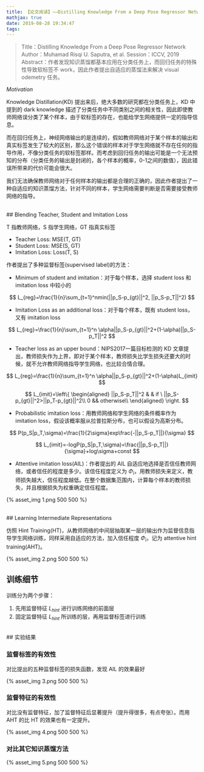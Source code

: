 ```yaml
---
title: 【论文阅读】——Distilling Knowledge From a Deep Pose Regressor Network
mathjax: true
date: 2019-08-28 19:34:47
tags:
---
```



> Title：Distilling Knowledge From a Deep Pose Regressor Network
> Author：Muhamad Risqi U. Saputra, et al.
> Session：ICCV, 2019
> Abstract：作者发现知识蒸馏都基本应用在分类任务上，而回归任务的特殊性导致软标签不 work，因此作者提出自适应的蒸馏法来解决 visual odemetry 任务。



<!--more-->



*Motivation*

Knowledge Distillation(KD) 提出来后，绝大多数的研究都在分类任务上，KD 中提到的 dark knowledge 描述了分类任务中不同类别之间的相关性，因此即使教师网络误分类了某个样本，由于软标签的存在，也能给学生网络提供一定的指导信息。

而在回归任务上，神经网络输出的是连续的，假如教师网络对于某个样本的输出和真实标签发生了较大的区别，那么这个错误的样本对于学生网络就不存在任何的指导作用，不像分类任务的软标签那样。而考虑到回归任务的输出可能是一个无法预知的分布（分类任务的输出是封闭的，各个样本的概率，0-1之间的数值），因此错误所带来的代价可能会很大。

我们无法确保教师网络对于任何样本的输出都是合理的正确的，因此作者提出了一种自适应的知识蒸馏方法，针对不同的样本，学生网络需要判断是否需要接受教师网络的指导。


<br>
## Blending Teacher, Student and Imitation Loss

T 指教师网络，S 指学生网络，GT 指真实标签

- Teacher Loss: MSE(T, GT)
- Student Loss: MSE(S, GT)
- Imitation Loss: Loss(T, S)

作者提出了多种监督标签(supervised label)的方法：

- Minimum of student and imitation：对于每个样本，选择 student loss 和 imitation loss 中较小的

$$
L_{reg}=\frac{1}{n}\sum_{t=1}^nmin(||p_S-p_{gt}||^2, ||p_S-p_T||^2)
$$

- Imitation Loss as an additional loss：对于每个样本，既有 student loss，又有 imitation loss

$$
L_{reg}=\frac{1}{n}\sum_{t=1}^n \alpha||p_S-p_{gt}||^2+(1-\alpha)||p_S-p_T||^2
$$

- Teacher loss as an upper bound：NIPS2017一篇目标检测的 KD 文章提出，教师损失作为上界，即对于某个样本，教师损失比学生损失还要大的时候，就不允许教师网络指导学生网络，也比较合情合理。

$$
L_{reg}=\frac{1}{n}\sum_{t=1}^n \alpha||p_S-p_{gt}||^2+(1-\alpha)L_{imit}
$$

$$
L_{imit}=\left\{
\begin{aligned}
||p_S-p_T||^2 & & if \ ||p_S-p_{gt}||^2>||p_T-p_{gt}||^2\\
0 && otherwise\\
\end{aligned}
\right.
$$

- Probabilistic imitation loss：用教师网络和学生网络的条件概率作为 imitation loss，假设该概率服从拉普拉斯分布，也可以假设为高斯分布。

$$
P(p_S|p_T,\sigma)=\frac{1}{2\sigma}exp\frac{-||p_S-p_T||}{\sigma}
$$

$$
L_{imit}=-logP(p_S|p_T,\sigma)=\frac{||p_S-p_T||}{\sigma}+log\sigma+const
$$

- Attentive imitation loss(AIL)：作者提出的 AIL 自适应地选择是否信任教师网络，或者信任的程度是多少。该信任程度定义为 $\Phi_i$，用教师损失来定义，教师损失越大，信任程度越低。在整个数据集范围内，计算每个样本的教师损失，并且根据损失为权重确定信任程度。

{% asset_img 1.png 500 500 %}


<br>
## Learning Intermediate Representations

仿照 Hint Training(HT)，从教师网络的中间层抽取某一层的输出作为监督信息指导学生网络训练，同样采用自适应的方法，加入信任程度 $\Phi_i$，记为 attentive hint training(AHT)。 

{% asset_img 2.png 500 500 %}
<br>
## 训练细节

训练分为两个步骤：

1. 先用监督特征 $L_{hint}$ 进行训练网络的前面层
2. 固定监督特征 $L_{hint}$ 所训练的层，再用监督标签进行训练


<br>
## 实验结果

### 监督标签的有效性

对比提出的五种监督标签的损失函数，发现 AIL 的效果最好

{% asset_img 3.png 500 500 %}

### 监督特征的有效性

对比没有监督特征，加了监督特征后显著提升（提升得很多，有点夸张）。而用 AHT 的比 HT 的效果也有一定提升。

{% asset_img 4.png 500 500 %}

### 对比其它知识蒸馏方法
{% asset_img 5.png 500 500 %}


<br>